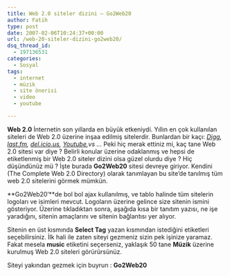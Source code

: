 ```yaml
---
title: Web 2.0 siteler dizini – Go2Web20
author: Fatih
type: post
date: 2007-02-06T10:24:37+00:00
url: /web-20-siteler-dizini-go2web20/
dsq_thread_id:
  - 197136531
categories:
  - Sosyal
tags:
  - internet
  - müzik
  - site önerisi
  - video
  - youtube

---
```

**Web 2.0** İnternetin son yıllarda en büyük etkeniydi. Yıllın en çok kullanılan siteleri de Web 2.0 üzerine inşaa edilmiş sitelerdir. Bunlardan bir kaçı: _[Digg][1], [last.fm][2], [del.icio.us][3], [Youtube][4],vs &#8230;_ Peki hiç merak ettiniz mi, kaç tane Web 2.0 sitesi var diye ? Belirli konular üzerine odaklanmış ve hepsi de etiketlenmiş bir Web 2.0 siteler dizini olsa güzel olurdu diye ? Hiç düşündünüz mü ? İşte burada **Go2Web20** sitesi devreye giriyor. Kendini (The Complete Web 2.0 Directory) olarak tanımlayan bu site&#8217;de tanılmış tüm web 2.0 sitelerini görmek mümkün.

**Go2Web20&#8242;**de bol bol ajax kullanılmış, ve tablo halinde tüm sitelerin logoları ve isimleri mevcut. Logoların üzerine gelince size sitenin ismini gösteriyor. Üzerine tıkladıktan sonra, aşağıda kısa bir tanıtım yazısı, ne işe yaradığını, sitenin amaçlarını ve sitenin bağlantısı yer alıyor.

Sitenin en üst kısmında **Select Tag** yazan kısmından istediğini etiketleri seçebilirsiniz. İlk hali ile zaten siteyi gezmeniz sizin pek işinize yaramaz. Fakat mesela **music** etiketini seçerseniz, yaklaşık 50 tane **Müzik** üzerine kurulmuş Web 2.0 siteleri görürürsünüz.

Siteyi yakından gezmek için buyrun : **Go2Web20**

 [1]: http://www.digg.com/
 [2]: http://www.last.fm/
 [3]: http://del.icio.us/
 [4]: http://www.youtube.com/